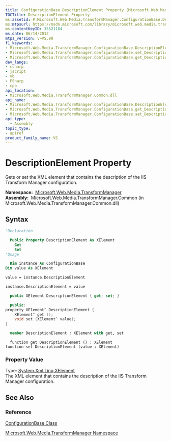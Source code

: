 ```yaml
---
title: ConfigurationBase.DescriptionElement Property (Microsoft.Web.Media.TransformManager)
TOCTitle: DescriptionElement Property
ms:assetid: P:Microsoft.Web.Media.TransformManager.ConfigurationBase.DescriptionElement
ms:mtpsurl: https://msdn.microsoft.com/library/microsoft.web.media.transformmanager.configurationbase.descriptionelement(v=VS.90)
ms:contentKeyID: 35521184
ms.date: 06/14/2012
mtps_version: v=VS.90
f1_keywords:
- Microsoft.Web.Media.TransformManager.ConfigurationBase.DescriptionElement
- Microsoft.Web.Media.TransformManager.ConfigurationBase.set_DescriptionElement
- Microsoft.Web.Media.TransformManager.ConfigurationBase.get_DescriptionElement
dev_langs:
- csharp
- jscript
- vb
- FSharp
- cpp
api_location:
- Microsoft.Web.Media.TransformManager.Common.dll
api_name:
- Microsoft.Web.Media.TransformManager.ConfigurationBase.DescriptionElement
- Microsoft.Web.Media.TransformManager.ConfigurationBase.get_DescriptionElement
- Microsoft.Web.Media.TransformManager.ConfigurationBase.set_DescriptionElement
api_type:
  - Assembly
topic_type:
- apiref
product_family_name: VS
---
```


# DescriptionElement Property

Gets or set the XML element that contains the description of the IIS Transform Manager configuration.

**Namespace:**  [Microsoft.Web.Media.TransformManager](microsoft-web-media-transformmanager-namespace.md)  
**Assembly:**  Microsoft.Web.Media.TransformManager.Common (in Microsoft.Web.Media.TransformManager.Common.dll)

## Syntax

```vb
'Declaration

  Public Property DescriptionElement As XElement
    Get
    Set
'Usage

  Dim instance As ConfigurationBase
Dim value As XElement

value = instance.DescriptionElement

instance.DescriptionElement = value
```

```csharp
  public XElement DescriptionElement { get; set; }
```

```cpp
  public:
property XElement^ DescriptionElement {
    XElement^ get ();
    void set (XElement^ value);
}
```

``` fsharp
  member DescriptionElement : XElement with get, set
```

```jscript
  function get DescriptionElement () : XElement
function set DescriptionElement (value : XElement)
```

### Property Value

Type: [System.Xml.Linq.XElement](https://msdn.microsoft.com/library/bb340098)  
The XML element that contains the description of the IIS Transform Manager configuration.  

## See Also

### Reference

[ConfigurationBase Class](configurationbase-class-microsoft-web-media-transformmanager.md)

[Microsoft.Web.Media.TransformManager Namespace](microsoft-web-media-transformmanager-namespace.md)

